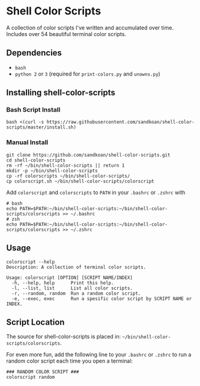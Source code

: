 # Shell Color Scripts
A collection of color scripts I've written and accumulated over time. Includes over 54 beautiful terminal color scripts.

## Dependencies
* ```bash```
* ```python 2``` or ```3``` (required for ```print-colors.py``` and ```unowns.py```)

## Installing shell-color-scripts
### Bash Script Install
```bash <(curl -s https://raw.githubusercontent.com/sandkoan/shell-color-scripts/master/install.sh)```
### Manual Install
```
git clone https://github.com/sandkoan/shell-color-scripts.git
cd shell-color-scripts
rm -rf ~/bin/shell-color-scripts || return 1
mkdir -p ~/bin/shell-color-scripts
cp -rf colorscripts ~/bin/shell-color-scripts/
cp colorscript.sh ~/bin/shell-color-scripts/colorscript
```

Add ```colorscript``` and ```colorscripts``` to ```PATH``` in your ```.bashrc``` or ```.zshrc``` with
```
# bash
echo PATH=$PATH:~/bin/shell-color-scripts:~/bin/shell-color-scripts/colorscripts >> ~/.bashrc 
# zsh
echo PATH=$PATH:~/bin/shell-color-scripts:~/bin/shell-color-scripts/colorscripts >> ~/.zshrc 
```

## Usage
```
colorscript --help
Description: A collection of terminal color scripts.

Usage: colorscript [OPTION] [SCRIPT NAME/INDEX]
  -h, --help, help    	Print this help.
  -l, --list, list    	List all color scripts.
  -r, --random, random	Run a random color script.
  -e, --exec, exec    	Run a spesific color script by SCRIPT NAME or INDEX.
```
## Script Location 

The source for shell-color-scripts is placed in: ```~/bin/shell-color-scripts/colorscripts```.

For even more fun, add the following line to your ```.bashrc``` or ```.zshrc``` to run a random color script each time you open a terminal:
```
### RANDOM COLOR SCRIPT ###
colorscript random
```
